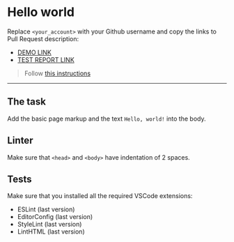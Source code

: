 # Hello world

Replace `<your_account>` with your Github username and copy the links to Pull Request description:
- [DEMO LINK](https://vitaliy-kovbasinskyi.github.io/layout_hello-world/)
- [TEST REPORT LINK](https://vitaliy-kovbasinskyi.github.io/layout_hello-world/report/html_report/)

> Follow [this instructions](https://mate-academy.github.io/layout_task-guideline/#how-to-solve-the-layout-tasks-on-github)
___

## The task

Add the basic page markup and the text `Hello, world!` into the body.

## Linter

Make sure that `<head>` and `<body>` have indentation of 2 spaces.

## Tests

Make sure that you installed all the required VSCode extensions:

- ESLint (last version)
- EditorConfig (last version)
- StyleLint (last version)
- LintHTML (last version)
